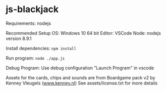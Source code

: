 # js-blackjack
Requirements:
nodejs

Recommended Setup
OS: Windows 10 64 bit
Editor: VSCode
Node: nodejs version 8.9.1

Install dependencies:
```npm install```

Run program:
```node ./app.js```

Debug Program:
Use debug configuration "Launch Program" in vscode

Assets for the cards, chips and sounds are from Boardgame pack v2 by Kenney Vleugels (www.kenney.nl)
See assets/license.txt for more details